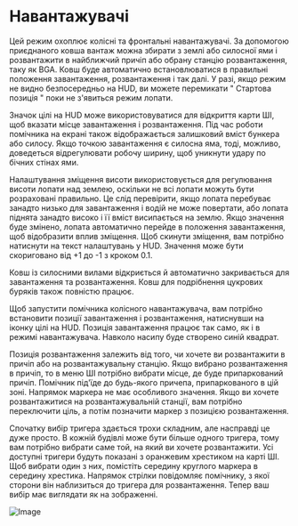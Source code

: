 # Навантажувачі


Цей режим охоплює колісні та фронтальні навантажувачі. 
За допомогою приєднаного ковша вантаж можна збирати з землі або силосної ями і 
розвантажити в найближчий причіп або обрану станцію розвантаження, таку як BGA.
Ковш буде автоматично встановлюватися в правильні положення завантаження, розвантаження і так далі.
У разі, якщо режим не видно безпосередньо на HUD, ви можете перемикати " Стартова позиція " поки не з'явиться режим лопати.

Значок цілі на HUD може використовуватися для відкриття карти ШІ, щоб вказати місце завантаження і розвантаження.
Під час роботи помічника на екрані також відображається залишковий вміст бункера або силосу.
Якщо точкою завантаження є силосна яма, тоді, можливо, доведеться відрегулювати робочу ширину, щоб уникнути удару по бічних стінах ями.

Налаштування зміщення висоти використовується для регулювання висоти лопати над землею, оскільки не всі лопати можуть бути розраховані правильно.
Це слід перевірити, якщо лопата перебуває занадто низько для завантаження і водій не може повертати, або лопата піднята занадто високо і її вміст висипається на землю.
Якщо значення буде змінено, лопата автоматично перейде в положення завантаження, щоб відобразити вплив зміщення.
Щоб скинути зміщення, вам потрібно натиснути на текст налаштувань у HUD. Значення може бути скориговано від +1 до -1 з кроком 0.1.

Ковш із силосними вилами відкриється й автоматично закривається для завантаження та розвантаження.
Ковш для подрібнення цукрових буряків також повністю працює.



Щоб запустити помічника колісного навантажувача, вам потрібно встановити позиції завантаження і розвантаження, натиснувши на іконку цілі на HUD.
Позиція завантаження працює так само, як і в режимі навантажувача. Навколо насипу буде створено синій квадрат.

Позиція розвантаження залежить від того, чи хочете ви розвантажити в причіп або на розвантажувальну станцію.
Якщо вибрано розвантаження в причіп, то в меню ШІ потрібно вибрати місце, де буде припаркований причіп.
Помічник під'їде до будь-якого причепа, припаркованого в цій зоні. Напрямок маркера не має особливого значення.
Якщо ви хочете розвантажитися на розвантажувальній станції, вам потрібно переключити ціль, а потім позначити маркер з позицією розвантаження.



Спочатку вибір тригера здається трохи складним, але насправді це дуже просто.
В кожній будівлі може бути більше одного тригера, тому вам потрібно вибрати саме той, на який ви хочете розвантажити.
Усі доступні тригери будуть показані з оранжевим хрестиком на карті ШІ.
Щоб вибрати один з них, помістіть середину круглого маркера в середину хрестика.
Напрямок стрілки повідомляє помічнику, з якої сторони він наблизиться до тригера для розвантаження.
Тепер ваш вибір має виглядати як на зображенні.


![Image](assets/imagesshovelloadertrigger_0_0_830_610.png)


